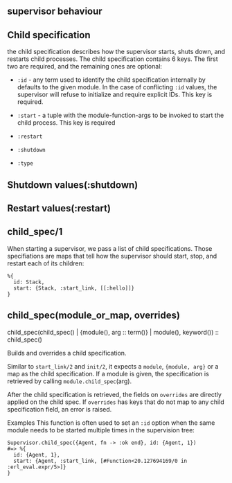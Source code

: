 supervisor behaviour
----







Child specification
----
the child specification describes how the supervisor starts, shuts down, and
restarts child processes.
The child specification contains 6 keys. The first two are required, and the
remaining ones are optional:

* `:id` - any term used to identify the child specification internally by
          defaults to the given module. In the case of conflicting `:id` 
          values, the supervisor will refuse to initialize and require
          explicit IDs. This key is required.
* `:start` - a tuple with the module-function-args to be invoked to start
           the child process. This key is required

* `:restart`
* `:shutdown`
* `:type`


Shutdown values(:shutdown)
----


Restart values(:restart)
-----

child_spec/1
-----
When starting a supervisor, we pass a list of child specifications. Those
specifiations are maps that tell how the supervisor should start, stop,
and restart each of its children:
```
%{
  id: Stack,
  start: {Stack, :start_link, [[:hello]]}
}
```


child_spec(module_or_map, overrides)
----
child_spec(child_spec() | {module(), arg :: term()} | module(), keyword())
        :: child_spec()

Builds and overrides a child specification.

Similar to `start_link/2` and `init/2`, it expects a `module`, `{module, arg}`
or a map as the child specification. If a module is given, the specification
is retrieved by calling `module.child_spec`(arg).

After the child specification is retrieved, the fields on `overrides` are
directly applied on the child spec. If `overrides` has keys that do not map
to any child specification field, an error is raised.

Examples
This function is often used to set an `:id` option when the same module
needs to be started multiple times in the supervision tree:

```
Supervisor.child_spec({Agent, fn -> :ok end}, id: {Agent, 1})
#=> %{
  id: {Agent, 1},
  start: {Agent, :start_link, [#Function<20.127694169/0 in :erl_eval.expr/5>]}
}
```



